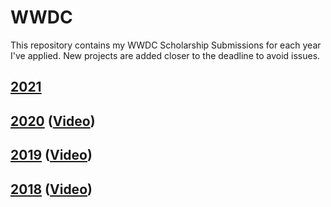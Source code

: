 # WWDC

This repository contains my WWDC Scholarship Submissions for each year I've applied. New projects are added closer to the deadline to avoid issues.

## [2021](2021)
## [2020](2020) ([Video](https://www.youtube.com/watch?v=-m74x10IZS4))
## [2019](2019) ([Video](https://www.youtube.com/watch?v=dIYKp80OxE8))
## [2018](2018) ([Video](https://www.youtube.com/watch?v=Sxq3bxzBPwY))
